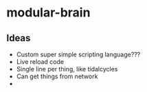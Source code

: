 # modular-brain

## Ideas
 - Custom super simple scripting language???
 - Live reload code
 - Single line per thing, like tidalcycles
 - Can get things from network
 - 
 
